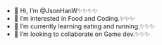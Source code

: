 - 👋 Hi, I’m @JsonHanW✨✨✨✨
- 👀 I’m interested in Food and Coding.✨✨✨
- 🌱 I’m currently learning eating and running.✨✨✨
- 💞️ I’m looking to collaborate on Game dev.✨✨✨

<!---
JsonHanW/JsonHanW is a ✨ special ✨ repository because its `README.md` (this file) appears on your GitHub profile.
You can click the Preview link to take a look at your changes.
--->
